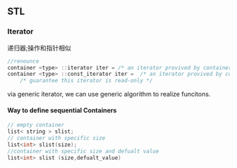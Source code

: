 ## STL

### Iterator

递归器;操作和指针相似

```c++
//renounce
container <type> ::iterator iter = /* an iterator provived by container */ ;
container <type> ::const_iterator iter =  /* an iterator provived by container */ 
    /* guarantee this iterator is read-only */
```

via generic iterator, we can use generic algorithm to realize funcitons.





#### Way to define sequential Containers 

``` C++
// empty container
list< string > slist;
// container with specific size
list<int> slist(size);
//container with specific size and defualt value
list<int> slist (size,defualt_value)
```

